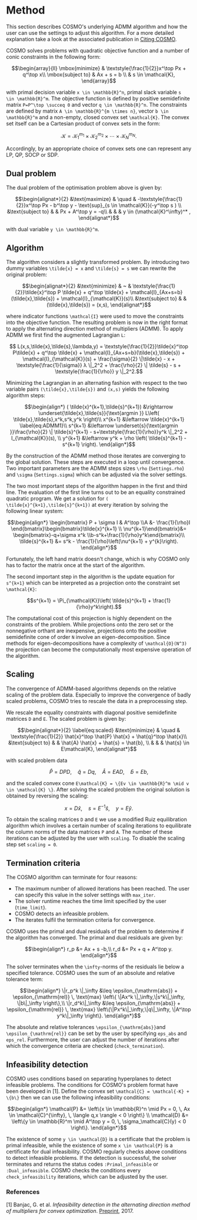 # Method
This section describes COSMO's underlying ADMM algorithm and how the user can use the settings to adjust this algorithm. For a more detailed explanation take a look at the associated publication in [Citing COSMO](@ref).

COSMO solves problems with quadratic objective function and a number of conic constraints in the following form:
```math
\begin{array}{ll} \mbox{minimize} & \textstyle{\frac{1}{2}}x^\top Px + q^\top x\\ \mbox{subject to} & Ax + s = b \\ & s \in \mathcal{K}, \end{array}
```

with primal decision variable ``x \in \mathbb{R}^n``, primal slack variable ``s \in \mathbb{R}^m``. The objective function is defined by positive semidefinite matrix ``P=P^\top \succeq 0`` and vector ``q \in \mathbb{R}^n``. The constraints are defined by matrix ``A \in \mathbb{R}^{m \times n}``, vector ``b \in \mathbb{R}^m`` and a non-empty, closed convex set ``\mathcal{K}``. The convex set itself can be a Cartesian product of convex sets in the form:
```math
  \mathcal{K} = \mathcal{K}_1^{m_1} \times \mathcal{K}_2^{m_2} \times \cdots \times \mathcal{K}_N^{m_N}.
```
Accordingly, by an appropriate choice of convex sets one can represent any LP, QP, SOCP or SDP.

## Dual problem

The dual problem of the optimisation problem above is given by:
```math
\begin{alignat*}{2}
&\text{maximize}   & \quad   & -\textstyle{\frac{1}{2}}x^\top Px - b^\top  y - \text{sup}_{s \in \mathcal{K}}(-y^\top s ) \\
&\text{subject to} & & Px + A^\top  y = -q\\
&            & & y \in (\mathcal{K}^\infty)^* ,
\end{alignat*}
```
with dual variable ``y \in \mathbb{R}^m``.


## Algorithm
The algorithm considers a slightly transformed problem. By introducing two dummy variables ``\tilde{x} = x`` and ``\tilde{s} = s`` we can rewrite the original problem:
```math
\begin{alignat*}{2}
&\text{minimize}   &  ~   & \textstyle{\frac{1}{2}}\tilde{x}^\top P \tilde{x} + q^\top \tilde{x} + \mathcal{I}_{Ax+s=b}(\tilde{x},\tilde{s}) + \mathcal{I}_{\mathcal{K}}(s)\\
&\text{subject to} & & (\tilde{x},\tilde{s}) = (x,s),
\end{alignat*}
```
 where indicator functions ``\mathcal{I}`` were used to move the constraints into the objective function. The resulting problem is now in the right format to apply the alternating direction method of multipliers (ADMM). To apply ADMM we first find the augmented Lagrangian ``L``:
```math
  L(x,s,\tilde{x},\tilde{s},\lambda,y) = \textstyle{\frac{1}{2}}\tilde{x}^\top P\tilde{x} + q^\top \tilde{x} + \mathcal{I}_{Ax+s=b}(\tilde{x},\tilde{s}) + \mathcal{I}_{\mathcal{K}}(s) + \frac{\sigma}{2} \|\tilde{x} - x + \textstyle{\frac{1}{\sigma}} λ \|_2^2 + \frac{\rho}{2} \| \tilde{s} - s + \textstyle{\frac{1}{\rho}} y \|_2^2.
```
 Minimizing the Lagrangian in an alternating fashion with respect to the two variable pairs ``(\tilde{x},\tilde{s})`` and ``(x,s)`` yields the following algorithm steps:
```math
\begin{align*}
    ( \tilde{x}^{k+1},\tilde{s}^{k+1})  &\rightarrow \underset{\tilde{x},\tilde{s}}{\text{argmin }}  L\left( \tilde{x},\tilde{s},x^k,s^k,y^k \right)\\
    x^{k+1} &\leftarrow \tilde{x}^{k+1}  \label{eq:ADMM1}\\
    s^{k+1} &\leftarrow \underset{s}{\text{argmin }}\frac{\rho}{2} \|  \tilde{s}^{k+1}  - s+\textstyle{\frac{1}{\rho}}y^k \|_2^2 + I_{\mathcal{K}}(s), \\
    y^{k+1} &\leftarrow y^k + \rho \left( \tilde{s}^{k+1} -s^{k+1} \right).
\end{align*}
```
By the construction of the ADMM method those iterates are converging to the global solution. These steps are executed in a loop until convergence. Two important parameters are the ADMM steps sizes ``\rho`` (`Settings.rho`) and ``\sigma`` (`Settings.sigma`) which can be adjusted via the solver settings.

The two most important steps of the algorithm happen in the first and third line. The evaluation of the first line turns out to be an equality constrained quadratic program. We get a solution for ``( \tilde{x}^{k+1},\tilde{s}^{k+1})`` at every iteration by solving the following linear system:
```math
\begin{align*}
\begin{bmatrix}
P + \sigma I & A^\top \\A &- \frac{1}{\rho}I
    \end{bmatrix}\begin{bmatrix}\tilde{x}^{k+1} \\ \nu^{k+1}\end{bmatrix}&= \begin{bmatrix}-q+\sigma x^k \\b-s^k+\frac{1}{\rho}y^k\end{bmatrix}\\
\tilde{s}^{k+1} &= s^k - \frac{1}{\rho}\left(\nu^{k+1} + y^{k}\right).
\end{align*}
```
Fortunately, the left hand matrix doesn't change, which is why COSMO only has to factor the matrix once at the start of the algorithm.

The second important step in the algorithm is the update equation for ``s^{k+1}`` which can be interpreted as a projection onto the constraint set ``\mathcal{K}``:
```math
s^{k+1} = \Pi_{\mathcal{K}}\left( \tilde{s}^{k+1} + \frac{1}{\rho}y^k\right).
```
The computational cost of this projection is highly dependent on the constraints of the problem. While projections onto the zero set or the nonnegative orthant are inexpensive, projections onto the positive semidefinite cone of order ``N`` involve an eigen-decomposition. Since methods for eigen-decompositions have a complexity of ``\mathcal{O}(N^3)`` the projection can become the computationally most expensive operation of the algorithm.

## Scaling
The convergence of ADMM-based algorithms depends on the relative scaling of the problem data. Especially to improve the convergence of badly scaled problems, COSMO tries to rescale the data in a preprocessing step.

We rescale the equality constraints with diagonal positive semidefinite matrices ``D`` and ``E``. The scaled problem is given by:
```math
\begin{alignat*}{2}
\label{eq:scaled}
&\text{minimize}   & \quad   & \textstyle{\frac{1}{2}} \hat{x}^\top \hat{P} \hat{x} + \hat{q}^\top \hat{x}\\
&\text{subject to} & & \hat{A} \hat{x} + \hat{s}  = \hat{b},  \\
&            & & \hat{s} \in E\mathcal{K},
\end{alignat*}
```
with scaled problem data
```math
  \hat{P}=DPD, \quad \hat{q}=Dq,  \quad\hat{A}=EAD, \quad \hat{b}=Eb,
```
and the scaled convex cone ``E\mathcal{K} = \{Ev \in \mathbb{R}^m \mid v \in \mathcal{K} \}``. After solving the scaled problem the original solution is obtained by reversing the scaling:
```math
   x = D\hat{x}, \quad s = E^{-1}\hat{s}, \quad y = E\hat{y}.
```
To obtain the scaling matrices ``D`` and ``E`` we use a modified Ruiz equilibration algorithm which involves a certain number of scaling iterations to equilibrate the column norms of the data matrices ``P`` and ``A``. The number of these iterations can be adjusted by the user with `scaling`. To disable the scaling step set `scaling = 0`.

## Termination criteria
The COSMO algorithm can terminate for four reasons:
* The maximum number of allowed iterations has been reached. The user can specify this value in the solver settings with `max_iter`.
* The solver runtime reaches the time limit specified by the user (`time_limit`).
* COSMO detects an infeasible problem.
* The iterates fulfil the termination criteria for convergence.

COSMO uses the primal and dual residuals of the problem to determine if the algorithm has converged. The primal and dual residuals are given by:
```math
\begin{align*}
r_p &= Ax + s -b,\\
r_d &= Px + q + A^\top y.
\end{align*}
```
The solver terminates when the ``\infty``-norms of the residuals lie below a specified tolerance. COSMO uses the sum of an absolute and relative tolerance term:
```math
\begin{align*}
  \|r_p^k \|_\infty &\leq \epsilon_{\mathrm{abs}} + \epsilon_{\mathrm{rel}} \, \text{max} \left\{ \|Ax^k \|_\infty,\|s^k\|_\infty, \|b\|_\infty \right\},\\
   \|r_d^k\|_\infty &\leq \epsilon_{\mathrm{abs}} + \epsilon_{\mathrm{rel}} \, \text{max} \left\{\|Px^k\|_\infty,\|q\|_\infty, \|A^\top y^k\|_\infty \right\}.
\end{align*}
```
The absolute and relative tolerances ``\epsilon_{\mathrm{abs}}``and ``\epsilon_{\mathrm{rel}}`` can be set by the user by specifying `eps_abs` and `eps_rel`. Furthermore, the user can adjust the number of iterations after which the convergence criteria are checked (`check_termination`).

## Infeasibility detection
COSMO uses conditions based on separating hyperplanes to detect infeasible problems. The conditions for COSMO's problem format have been developed in [1]. Define the convex set ``\mathcal{C} = \mathcal{-K} + \{b\}`` then we can use the following infeasibility conditions:
```math
\begin{align*}
\mathcal{P} &= \left\{x \in \mathbb{R}^n \mid  Px = 0, \, Ax \in \mathcal{C}^{\infty}, \, \langle  q,x \rangle < 0  \right\} \\
\mathcal{D} &= \left\{y \in \mathbb{R}^m \mid  A^\top  y  = 0,  \, \sigma_\mathcal{C}(y) < 0 \right\}.
\end{align*}
```
The existence of some ``y \in \mathcal{D}`` is a certificate that the problem is primal infeasible, while the existence of some ``x \in \mathcal{P}`` is a certificate for dual infeasibility. COSMO regularly checks above conditions to detect infeasible problems. If the detection is successful, the solver terminates and returns the status codes `:Primal_infeasible` or `:Dual_infeasible`. COSMO checks the conditions every `check_infeasibility` iterations, which can be adjusted by the user.

### References

[1] Banjac, G. et al. *Infeasibility detection in the alternating direction method of multipliers for convex optimization*. [Preprint](http://people.ee.ethz.ch/~gbanjac/pdfs/admm_infeas.pdf), 2017.


